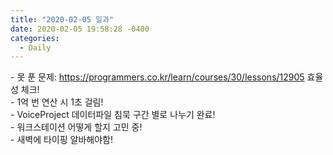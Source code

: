 ```yaml
---
title: "2020-02-05 일과"
date: 2020-02-05 19:58:28 -0400
categories:
  - Daily
---
```


\- 못 푼 문제: https://programmers.co.kr/learn/courses/30/lessons/12905 효율성 체크!<br/>
\- 1억 번 연산 시 1초 걸림!<br/>
\- VoiceProject 데이터파일 침묵 구간 별로 나누기 완료! <br/>
\- 워크스테이션 어떻게 할지 고민 중!<br/>
\- 새벽에 타이핑 알바해야함!<br/>



